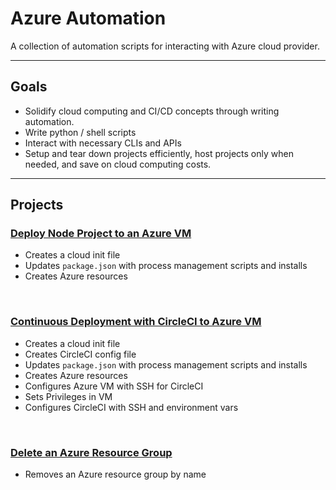 # Azure Automation

A collection of automation scripts for interacting with Azure cloud provider.

---

## Goals
- Solidify cloud computing and CI/CD concepts through writing automation.
- Write python / shell scripts
- Interact with necessary CLIs and APIs
- Setup and tear down projects efficiently, host projects only when needed, and save on cloud computing costs.

---
## Projects

###  [Deploy Node Project to an Azure VM](./azure_vm_node_deploy)
- Creates a cloud init file
- Updates `package.json` with process management scripts and installs
- Creates Azure resources

<br>

### [Continuous Deployment with CircleCI to Azure VM](./azure_vm_circleci_node_deploy)
- Creates a cloud init file
- Creates CircleCI config file
- Updates `package.json` with process management scripts and installs
- Creates Azure resources
- Configures Azure VM with SSH for CircleCI
- Sets Privileges in VM
- Configures CircleCI with SSH and environment vars

<br>

### [Delete an Azure Resource Group](./azure_delete_resource_group)
- Removes an Azure resource group by name